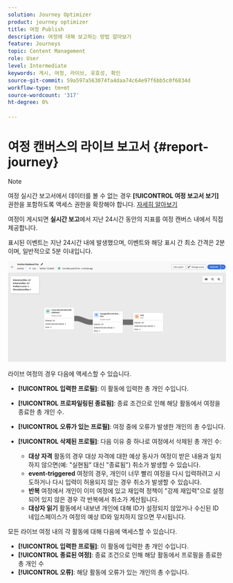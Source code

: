 ```yaml
---
solution: Journey Optimizer
product: journey optimizer
title: 여정 Publish
description: 여정에 대해 보고하는 방법 알아보기
feature: Journeys
topic: Content Management
role: User
level: Intermediate
keywords: 게시, 여정, 라이브, 유효성, 확인
source-git-commit: 59a597a563074fa4daa74c64e97f6bb5c0f6834d
workflow-type: tm+mt
source-wordcount: '317'
ht-degree: 0%

---
```


# 여정 캔버스의 라이브 보고서 {#report-journey}

>[!NOTE]
>
>여정 실시간 보고서에서 데이터를 볼 수 없는 경우 **[!UICONTROL 여정 보고서 보기]** 권한을 포함하도록 액세스 권한을 확장해야 합니다. [자세히 알아보기](../administration/permissions.md)

여정이 게시되면 **실시간 보고**&#x200B;에서 지난 24시간 동안의 지표를 여정 캔버스 내에서 직접 제공합니다.

표시된 이벤트는 지난 24시간 내에 발생했으며, 이벤트와 해당 표시 간 최소 간격은 2분이며, 일반적으로 5분 이내입니다.

![](assets/journey_live_report.png)

라이브 여정의 경우 다음에 액세스할 수 있습니다.

* **[!UICONTROL 입력한 프로필]**: 이 활동에 입력한 총 개인 수입니다.
* **[!UICONTROL 프로파일링된 종료됨]**: 종료 조건으로 인해 해당 활동에서 여정을 종료한 총 개인 수.
* **[!UICONTROL 오류가 있는 프로필]**: 여정 중에 오류가 발생한 개인의 총 수입니다.
* **[!UICONTROL 삭제된 프로필]**: 다음 이유 중 하나로 여정에서 삭제된 총 개인 수:

   * **대상 자격** 활동의 경우 대상 자격에 대한 예상 동사가 여정이 받은 내용과 일치하지 않으면(예: &quot;실현됨&quot; 대신 &quot;종료됨&quot;) 취소가 발생할 수 있습니다.
   * **event-triggered** 여정의 경우, 개인이 너무 빨리 여정을 다시 입력하려고 시도하거나 다시 입력이 허용되지 않는 경우 취소가 발생할 수 있습니다.
   * **반복** 여정에서 개인이 이미 여정에 있고 재입력 정책이 &quot;강제 재입력&quot;으로 설정되어 있지 않은 경우 각 반복에서 취소가 계산됩니다.
   * **대상자 읽기** 활동에서 내보낸 개인에 대해 ID가 설정되지 않았거나 수신된 ID 네임스페이스가 여정의 예상 ID와 일치하지 않으면 무시됩니다.

모든 라이브 여정 내의 각 활동에 대해 다음에 액세스할 수 있습니다.

* **[!UICONTROL 입력한 프로필]**: 이 활동에 입력한 총 개인 수입니다.
* **[!UICONTROL 종료된 여정]**: 종료 조건으로 인해 해당 활동에서 프로필을 종료한 총 개인 수
* **[!UICONTROL 오류]**: 해당 활동에 오류가 있는 개인의 총 수입니다.

